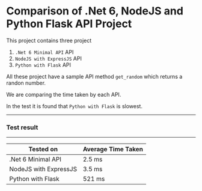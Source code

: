 # Comparison of .Net 6, NodeJS and Python Flask API Project


This project contains three project

1. `.Net 6 Minimal API` API
2. `NodeJS with ExpressJS` API
3. `Python with Flask` API


All these project have a sample API method  `get_random` which returns a randon number.

We are comparing the time taken by each API.

In the test it is found that `Python with Flask` is slowest.


---

### Test result

---



|       Tested on       | Average Time Taken |
|-----------------------|--------------------|
| .Net 6 Minimal API    | 2.5 ms             |
| NodeJS with ExpressJS | 3.5 ms             |
| Python with Flask     | 521 ms             |


